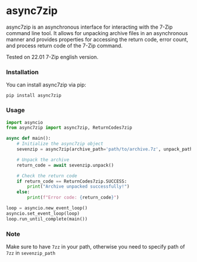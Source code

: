 # async7zip
async7zip is an asynchronous interface for interacting with the 7-Zip command line tool. It allows for unpacking archive files in an asynchronous manner and provides properties for accessing the return code, error count, and process return code of the 7-Zip command.

Tested on 22.01 7-Zip english version.

### Installation
You can install async7zip via pip:

```
pip install async7zip
```

### Usage 
```python
import asyncio
from async7zip import async7zip, ReturnCodes7zip

async def main():
    # Initialize the async7zip object
    sevenzip = async7zip(archive_path='path/to/archive.7z', unpack_path='path/to/unpack')

    # Unpack the archive
    return_code = await sevenzip.unpack()

    # Check the return code
    if return_code == ReturnCodes7zip.SUCCESS:
        print("Archive unpacked successfully!")
    else:
        print(f"Error code: {return_code}")

loop = asyncio.new_event_loop()
asyncio.set_event_loop(loop)
loop.run_until_complete(main())
```

### Note
Make sure to have `7zz` in your path, otherwise you need to specify path of `7zz` in `sevenzip_path`